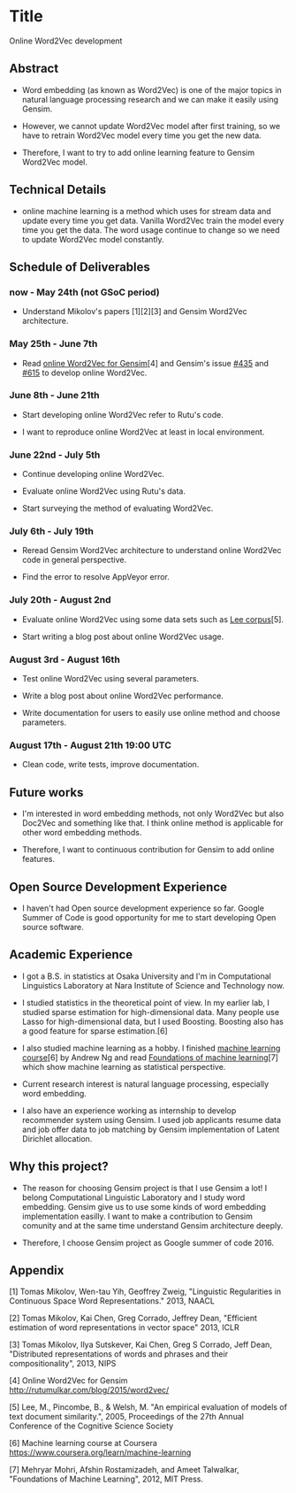# Title

Online Word2Vec development

## Abstract

* Word embedding (as known as Word2Vec) is one of the major topics in natural language processing research and we can make it easily using Gensim.

* However, we cannot update Word2Vec model after first training, so we have to retrain Word2Vec model every time you get the new data.

* Therefore, I want to try to add online learning feature to Gensim Word2Vec model.

## Technical Details

* online machine learning is a method which uses for stream data and update every time you get data. Vanilla Word2Vec train the model every time you get the data. The word usage continue to change so we need to update Word2Vec model constantly.

## Schedule of Deliverables

### now -  May 24th (not GSoC period)

* Understand Mikolov's papers [1][2][3] and Gensim Word2Vec architecture.

### May 25th -  June 7th

* Read [online Word2Vec for Gensim](http://rutumulkar.com/blog/2015/word2vec/)[4] and Gensim's issue [#435](https://github.com/piskvorky/gensim/pull/435) and [#615](https://github.com/piskvorky/gensim/pull/615) to develop online Word2Vec.

### June 8th - June 21th

* Start developing online Word2Vec refer to Rutu's code.

* I want to reproduce online Word2Vec at least in local environment.

### June 22nd - July 5th

* Continue developing online Word2Vec.

* Evaluate online Word2Vec using Rutu's data.

* Start surveying the method of evaluating Word2Vec.

### July 6th - July 19th

* Reread Gensim Word2Vec architecture to understand online Word2Vec code in general perspective.

* Find the error to resolve AppVeyor error.

### July 20th - August 2nd

* Evaluate online Word2Vec using some data sets such as [Lee corpus](http://www.socsci.uci.edu/~mdlee/lee_pincombe_welsh_document.PDF)[5].

* Start writing a blog post about online Word2Vec usage.

### August 3rd - August 16th

* Test online Word2Vec using several parameters.

* Write a blog post about online Word2Vec performance.

* Write documentation for users to easily use online method and choose parameters.

### August 17th - August 21th 19:00 UTC

* Clean code, write tests, improve documentation.

## Future works

* I'm interested in word embedding methods, not only Word2Vec but also Doc2Vec and something like that. I think online method is applicable for other word embedding methods.

* Therefore, I want to continuous contribution for Gensim to add online features.

## Open Source Development Experience

* I haven't had Open source development experience so far. Google Summer of Code is good opportunity for me to start developing Open source software.

## Academic Experience

* I got a B.S. in statistics at Osaka University and I'm in Computational Linguistics Laboratory at Nara Institute of Science and Technology now.

* I studied statistics in the theoretical point of view. In my earlier lab, I studied sparse estimation for high-dimensional data. Many people use Lasso for high-dimensional data, but I used Boosting. Boosting also has a good feature for sparse estimation.[6]

* I also studied machine learning as a hobby. I finished [machine learning course](https://www.coursera.org/learn/machine-learning)[6] by Andrew Ng and read [Foundations of machine learning](http://www.cs.nyu.edu/~mohri/mlbook/)[7] which show machine learning as statistical perspective.

* Current research interest is natural language processing, especially word embedding.

* I also have an experience working as internship to develop recommender system using Gensim. I used job applicants resume data and job offer data to job matching by Gensim implementation of Latent Dirichlet allocation.

## Why this project?

* The reason for choosing Gensim project is that I use Gensim a lot!
I belong Computational Linguistic Laboratory and I study word embedding.
Gensim give us to use some kinds of word embedding implementation easilly.
I want to make a contribution to Gensim comunity and at the same time understand Gensim architecture deeply.

* Therefore, I choose Gensim project as Google summer of code 2016.

## Appendix
[1] Tomas Mikolov, Wen-tau Yih, Geoffrey Zweig, "Linguistic Regularities in Continuous Space Word Representations." 2013, NAACL

[2] Tomas Mikolov, Kai Chen, Greg Corrado, Jeffrey Dean, "Efficient estimation of word representations in vector space" 2013, ICLR

[3] Tomas Mikolov, Ilya Sutskever, Kai Chen, Greg S Corrado, Jeff Dean, "Distributed representations of words and phrases and their compositionality", 2013, NIPS

[4] Online Word2Vec for Gensim http://rutumulkar.com/blog/2015/word2vec/

[5] Lee, M., Pincombe, B., & Welsh, M. "An empirical evaluation of models of text document similarity.", 2005, Proceedings of the 27th Annual Conference of the Cognitive Science Society

[6] Machine learning course at Coursera https://www.coursera.org/learn/machine-learning

[7] Mehryar Mohri, Afshin Rostamizadeh, and Ameet Talwalkar, "Foundations of Machine Learning", 2012, MIT Press.
